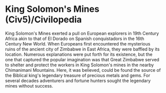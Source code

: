 # King Solomon's Mines (Civ5)/Civilopedia

King Solomon's Mines exerted a pull on European explorers in 19th Century Africa akin to that of El Dorado on Spanish conquistadors in the 16th Century New World. When Europeans first encountered the mysterious ruins of the ancient city of Zimbabwe in East Africa, they were baffled by its location. Numerous explanations were put forth for its existence, but the one that captured the popular imagination was that Great Zimbabwe served to shelter and protect the workers in King Solomon's mines in the nearby Chimanimani Mountains. Here, it was believed, could be found the source of the Biblical king's legendary treasure of precious metals and gems. For several decades adventurers and fortune hunters sought the legendary mines without success.